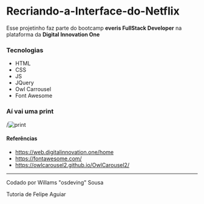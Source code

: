 # Recriando-a-Interface-do-Netflix

Esse projetinho faz parte do bootcamp **everis FullStack Developer** na plataforma da **Digital Innovation One**

### Tecnologias

- HTML
- CSS
- JS
- JQuery
- Owl Carrousel
- Font Awesome

### Aí vai uma print

/![print](https://github.com/osdeving/netflix-home-page-clone/blob/master/netflix.jpg?raw=true)

#### Referências

- https://web.digitalinnovation.one/home
- https://fontawesome.com/
- https://owlcarousel2.github.io/OwlCarousel2/

---
Codado por Willams "osdeving" Sousa
&nbsp;

Tutoria de Felipe Aguiar
